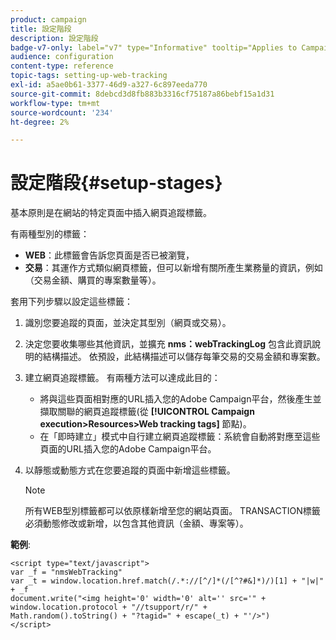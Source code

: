 ```yaml
---
product: campaign
title: 設定階段
description: 設定階段
badge-v7-only: label="v7" type="Informative" tooltip="Applies to Campaign Classic v7 only"
audience: configuration
content-type: reference
topic-tags: setting-up-web-tracking
exl-id: a5ae0b61-3377-46d9-a327-6c897eeda770
source-git-commit: 8debcd3d8fb883b3316cf75187a86bebf15a1d31
workflow-type: tm+mt
source-wordcount: '234'
ht-degree: 2%

---
```


# 設定階段{#setup-stages}

基本原則是在網站的特定頁面中插入網頁追蹤標籤。

有兩種型別的標籤：

* **WEB**：此標籤會告訴您頁面是否已被瀏覽，
* **交易**：其運作方式類似網頁標籤，但可以新增有關所產生業務量的資訊，例如（交易金額、購買的專案數量等）。

套用下列步驟以設定這些標籤：

1. 識別您要追蹤的頁面，並決定其型別（網頁或交易）。
1. 決定您要收集哪些其他資訊，並擴充 **nms：webTrackingLog** 包含此資訊說明的結構描述。 依預設，此結構描述可以儲存每筆交易的交易金額和專案數。
1. 建立網頁追蹤標籤。 有兩種方法可以達成此目的：

   * 將與這些頁面相對應的URL插入您的Adobe Campaign平台，然後產生並擷取關聯的網頁追蹤標籤(從 **[!UICONTROL Campaign execution>Resources>Web tracking tags]** 節點)。
   * 在「即時建立」模式中自行建立網頁追蹤標籤：系統會自動將對應至這些頁面的URL插入您的Adobe Campaign平台。

1. 以靜態或動態方式在您要追蹤的頁面中新增這些標籤。

   >[!NOTE]
   >
   >所有WEB型別標籤都可以依原樣新增至您的網站頁面。 TRANSACTION標籤必須動態修改或新增，以包含其他資訊（金額、專案等）。

**範例**:

```
<script type="text/javascript">
var _f = "nmsWebTracking"
var _t = window.location.href.match(/.*://[^/]*(/[^?#&]*)/)[1] + "|w|" + _f
document.write("<img height='0' width='0' alt='' src='" +
window.location.protocol + "//tsupport/r/" +
Math.random().toString() + "?tagid=" + escape(_t) + "'/>")
</script>
```
